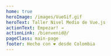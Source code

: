 ```yaml
---
home: true
heroImage: /images/VueGif.gif
heroText: Taller Nivel Medio de Vue.js
actionText: Empezar! →        
actionLink: /bienvenid@/
pageClass: main-page
footer: Hecho con ❤️ desde Colombia
---
```


